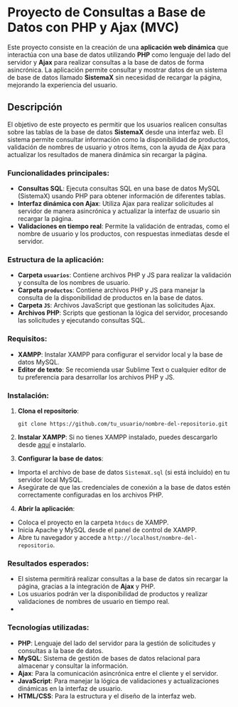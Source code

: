 # Proyecto de Consultas a Base de Datos con PHP y Ajax (MVC)

Este proyecto consiste en la creación de una **aplicación web dinámica** que interactúa con una base de datos utilizando **PHP** como lenguaje del lado del servidor y **Ajax** para realizar consultas a la base de datos de forma asincrónica. La aplicación permite consultar y mostrar datos de un sistema de base de datos llamado **SistemaX** sin necesidad de recargar la página, mejorando la experiencia del usuario.

## Descripción

El objetivo de este proyecto es permitir que los usuarios realicen consultas sobre las tablas de la base de datos **SistemaX** desde una interfaz web. El sistema permite consultar información como la disponibilidad de productos, validación de nombres de usuario y otros ítems, con la ayuda de Ajax para actualizar los resultados de manera dinámica sin recargar la página.

### Funcionalidades principales:

- **Consultas SQL**: Ejecuta consultas SQL en una base de datos MySQL (SistemaX) usando PHP para obtener información de diferentes tablas.
- **Interfaz dinámica con Ajax**: Utiliza Ajax para realizar solicitudes al servidor de manera asincrónica y actualizar la interfaz de usuario sin recargar la página.
- **Validaciones en tiempo real**: Permite la validación de entradas, como el nombre de usuario y los productos, con respuestas inmediatas desde el servidor.

### Estructura de la aplicación:

- **Carpeta `usuarios`**: Contiene archivos PHP y JS para realizar la validación y consulta de los nombres de usuario.
- **Carpeta `productos`**: Contiene archivos PHP y JS para manejar la consulta de la disponibilidad de productos en la base de datos.
- **Carpeta `JS`**: Archivos JavaScript que gestionan las solicitudes Ajax.
- **Archivos PHP**: Scripts que gestionan la lógica del servidor, procesando las solicitudes y ejecutando consultas SQL.

### Requisitos:

- **XAMPP**: Instalar XAMPP para configurar el servidor local y la base de datos MySQL.
- **Editor de texto**: Se recomienda usar Sublime Text o cualquier editor de tu preferencia para desarrollar los archivos PHP y JS.

### Instalación:

1. **Clona el repositorio**:
   ```
   git clone https://github.com/tu_usuario/nombre-del-repositorio.git
   ```
2. **Instalar XAMPP**: Si no tienes XAMPP instalado, puedes descargarlo desde [aquí](https://www.apachefriends.org/index.html) e instalarlo.

3. **Configurar la base de datos**:
- Importa el archivo de base de datos `SistemaX.sql` (si está incluido) en tu servidor local MySQL.
- Asegúrate de que las credenciales de conexión a la base de datos estén correctamente configuradas en los archivos PHP.

4. **Abrir la aplicación**:
- Coloca el proyecto en la carpeta `htdocs` de XAMPP.
- Inicia Apache y MySQL desde el panel de control de XAMPP.
- Abre tu navegador y accede a `http://localhost/nombre-del-repositorio`.

### Resultados esperados:

- El sistema permitirá realizar consultas a la base de datos sin recargar la página, gracias a la integración de **Ajax** y PHP.
- Los usuarios podrán ver la disponibilidad de productos y realizar validaciones de nombres de usuario en tiempo real.
- 
### Tecnologías utilizadas:

- **PHP**: Lenguaje del lado del servidor para la gestión de solicitudes y consultas a la base de datos.
- **MySQL**: Sistema de gestión de bases de datos relacional para almacenar y consultar la información.
- **Ajax**: Para la comunicación asincrónica entre el cliente y el servidor.
- **JavaScript**: Para manejar la lógica de validaciones y actualizaciones dinámicas en la interfaz de usuario.
- **HTML/CSS**: Para la estructura y el diseño de la interfaz web.
